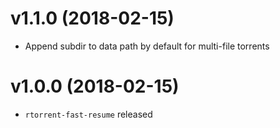 # v1.1.0 (2018-02-15)

* Append subdir to data path by default for multi-file torrents



# v1.0.0 (2018-02-15)

* `rtorrent-fast-resume` released
